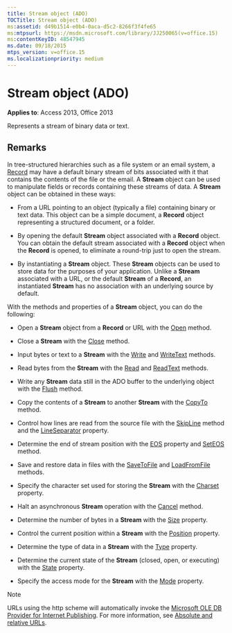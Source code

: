 ```yaml
---
title: Stream object (ADO)
TOCTitle: Stream object (ADO)
ms:assetid: d49b1514-e0b4-0aca-d5c2-8266f3f4fe65
ms:mtpsurl: https://msdn.microsoft.com/library/JJ250065(v=office.15)
ms:contentKeyID: 48547945
ms.date: 09/18/2015
mtps_version: v=office.15
ms.localizationpriority: medium
---
```


# Stream object (ADO)


**Applies to**: Access 2013, Office 2013

Represents a stream of binary data or text.

## Remarks

In tree-structured hierarchies such as a file system or an email system, a [Record](record-object-ado.md) may have a default binary stream of bits associated with it that contains the contents of the file or the email. A **Stream** object can be used to manipulate fields or records containing these streams of data. A **Stream** object can be obtained in these ways:

  - From a URL pointing to an object (typically a file) containing binary or text data. This object can be a simple document, a **Record** object representing a structured document, or a folder.

  - By opening the default **Stream** object associated with a **Record** object. You can obtain the default stream associated with a **Record** object when the **Record** is opened, to eliminate a round-trip just to open the stream.

  - By instantiating a **Stream** object. These **Stream** objects can be used to store data for the purposes of your application. Unlike a **Stream** associated with a URL, or the default **Stream** of a **Record**, an instantiated **Stream** has no association with an underlying source by default.

With the methods and properties of a **Stream** object, you can do the following:

  - Open a **Stream** object from a **Record** or URL with the [Open](open-method-ado-stream.md) method.

  - Close a **Stream** with the [Close](close-method-ado.md) method.

  - Input bytes or text to a **Stream** with the [Write](write-method-ado.md) and [WriteText](writetext-method-ado.md) methods.

  - Read bytes from the **Stream** with the [Read](read-method-ado.md) and [ReadText](readtext-method-ado.md) methods.

  - Write any **Stream** data still in the ADO buffer to the underlying object with the [Flush](flush-method-ado.md) method.

  - Copy the contents of a **Stream** to another **Stream** with the [CopyTo](copyto-method-ado.md) method.

  - Control how lines are read from the source file with the [SkipLine](skipline-method-ado.md) method and the [LineSeparator](lineseparator-property-ado.md) property.

  - Determine the end of stream position with the [EOS](eos-property-ado.md) property and [SetEOS](seteos-method-ado.md) method.

  - Save and restore data in files with the [SaveToFile](savetofile-method-ado.md) and [LoadFromFile](loadfromfile-method-ado.md) methods.

  - Specify the character set used for storing the **Stream** with the [Charset](charset-property-ado.md) property.

  - Halt an asynchronous **Stream** operation with the [Cancel](cancel-method-ado.md) method.

  - Determine the number of bytes in a **Stream** with the [Size](https://docs.microsoft.com/office/vba/access/concepts/miscellaneous/size-property-ado-stream) property.

  - Control the current position within a **Stream** with the [Position](position-property-ado.md) property.

  - Determine the type of data in a **Stream** with the [Type](type-property-ado-stream.md) property.

  - Determine the current state of the **Stream** (closed, open, or executing) with the [State](state-property-ado.md) property.

  - Specify the access mode for the **Stream** with the [Mode](mode-property-ado.md) property.

> [!NOTE]
> URLs using the http scheme will automatically invoke the [Microsoft OLE DB Provider for Internet Publishing](microsoft-ole-db-provider-for-internet-publishing.md). For more information, see [Absolute and relative URLs](absolute-and-relative-urls.md).


